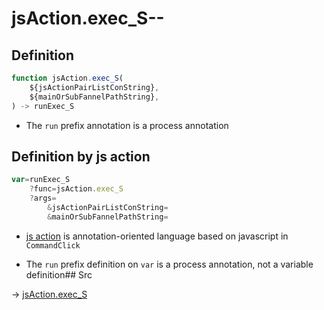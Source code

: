 # jsAction.exec_S--

## Definition

```js.js
function jsAction.exec_S(
	${jsActionPairListConString},
	${mainOrSubFannelPathString},
) -> runExec_S
```

- The `run` prefix annotation is a process annotation
## Definition by js action

```js.js
var=runExec_S
	?func=jsAction.exec_S
	?args=
		&jsActionPairListConString=
		&mainOrSubFannelPathString=
```

- [js action](#) is annotation-oriented language based on javascript in `CommandClick`

- The `run` prefix definition on `var` is a process annotation, not a variable definition## Src

-> [jsAction.exec_S](https://github.com/puutaro/CommandClick/blob/master/app/src/main/java/com/puutaro/commandclick/fragment_lib/terminal_fragment/js_interface/system/JsAction.kt#L42)


